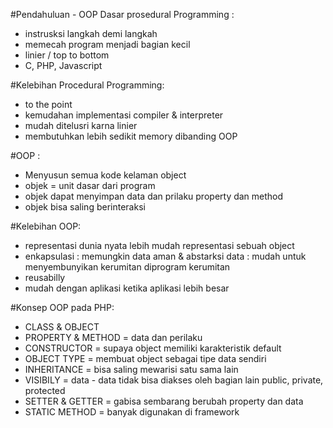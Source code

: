 #Pendahuluan - OOP Dasar
prosedural  Programming :
- instrusksi langkah demi langkah
- memecah program menjadi bagian kecil
- linier / top to bottom
- C, PHP, Javascript

#Kelebihan Procedural Programming:
- to the point
- kemudahan implementasi compiler & interpreter
- mudah ditelusri karna linier
- membutuhkan lebih sedikit memory dibanding OOP

#OOP :
- Menyusun semua kode kelaman object
- objek = unit dasar dari program
- objek dapat menyimpan data dan prilaku property dan method
- objek bisa saling berinteraksi

#Kelebihan OOP:
- representasi dunia nyata lebih mudah representasi sebuah object
- enkapsulasi : memungkin data aman & abstarksi data : mudah untuk menyembunyikan kerumitan diprogram kerumitan
- reusabilly
- mudah dengan aplikasi ketika aplikasi lebih besar

#Konsep OOP pada PHP:
- CLASS & OBJECT
- PROPERTY & METHOD = data dan perilaku
- CONSTRUCTOR = supaya object memiliki karakteristik default
- OBJECT TYPE = membuat object sebagai tipe data sendiri
- INHERITANCE = bisa saling mewarisi satu sama lain
- VISIBILY 	  = data - data tidak bisa diakses oleh bagian lain public, private, protected
- SETTER & GETTER = gabisa sembarang berubah property dan data
- STATIC METHOD = banyak digunakan di framework